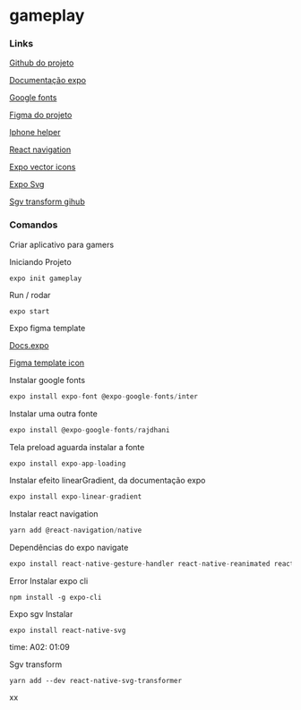 # gameplay

### Links

[Github do projeto](https://github.com/ederpbj/gameplay)

[Documentação expo](https://docs.expo.dev/index.html)

[Google fonts](https://fonts.google.com/)

[Figma do projeto](https://www.figma.com/file/RWB2TONQQoSSb3WZGii6yx/GamePlay---NLW-Together-(Copy)?node-id=58913%3A83)

[Iphone helper](https://github.com/ptelad/react-native-iphone-x-helper)

[React navigation](https://reactnavigation.org/)

[Expo vector icons](https://icons.expo.fyi/)

[Expo Svg](https://docs.expo.dev/versions/latest/sdk/svg/)

[Sgv transform gihub](https://github.com/kristerkari/react-native-svg-transformer)

### Comandos

Criar aplicativo para gamers

Iniciando Projeto

```
expo init gameplay
```

Run / rodar

```
expo start
```

Expo figma template

[Docs.expo](https://docs.expo.io/guides/app-icons/)

[Figma template icon](https://www.figma.com/file/ddc0glVeILssZl0Dcn1lSS/App-Icon-%26-Splash?node-id=0%3A1)



Instalar google fonts

```jsx
expo install expo-font @expo-google-fonts/inter
```

Instalar uma outra fonte

```jsx
expo install @expo-google-fonts/rajdhani
```

Tela preload aguarda instalar a fonte

```jsx
expo install expo-app-loading
```

Instalar efeito linearGradient, da documentação expo

```jsx
expo install expo-linear-gradient
```

Instalar react navigation

```jsx
yarn add @react-navigation/native
```

Dependências do expo navigate

```jsx
expo install react-native-gesture-handler react-native-reanimated react-native-screens react-native-safe-area-context @react-native-community/masked-view
```

Error
Instalar expo cli

```
npm install -g expo-cli
```


Expo sgv Instalar

```
expo install react-native-svg
```

time: A02: 01:09

Sgv transform
```
yarn add --dev react-native-svg-transformer
```

xx
```
```